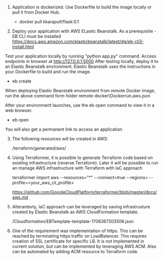 1) Application is dockerized. Use Dockerfile to build the image locally or pull it from Docker Hub.

   - docker pull kkarapull/flask:0.1

2) Deploy your application with AWS ELastic Beanstalk. As a prerequisite - EB CLI must be installed https://docs.aws.amazon.com/elasticbeanstalk/latest/dg/eb-cli3-install.html

Test your application locally by running "python app.py" command. Access endpoints in browser at http://127.0.0.1:5000 
After testing locally, deploy it to an Elastic Beanstalk environment. Elastic Beanstalk uses the instructions in your Dockerfile to build and run the image.

   - eb create <envinronment-name>

When deploying Elastic Beanstalk environment from remote Docker image, run the above command form folder remote-docker\Dockerrun.aws.json 

After your environment launches, use the eb open command to view it in a web browser. 

   - eb open

You will also get a permanent link to access an application 

3) The following resources will be created in AWS:

    /terraform/generated/aws/

4) Using Terraformer, it is possible to generate Terraform code based on existing infrastructure (reverse Terraform). 
   Later it will be possible to run an manage AWS infrastructure with Terraform with IaC approach 

   terraformer import aws --resources="*" --connect=true --regions=<your-regions> --profile=<your_aws_cli_profile>

   https://github.com/GoogleCloudPlatform/terraformer/blob/master/docs/aws.md

5) Alterantevly, IaC approach can be leveraged by saving infrastrusture created by Elastic Beanstalk as AWS CloudFormation template. 

    /Cloudformation/EBTemplate-template-1708367303506.json 

6) One of the requirement was implementation of https. This can be reached by terminating https traffic on LoadBalancer. This requires creation of SSL certificate for specific LB. 
   It is not implemented in current solution, but can be implemented by leveraging AWS ACM. Also can be automated by adding ACM resource to Terraform code.  